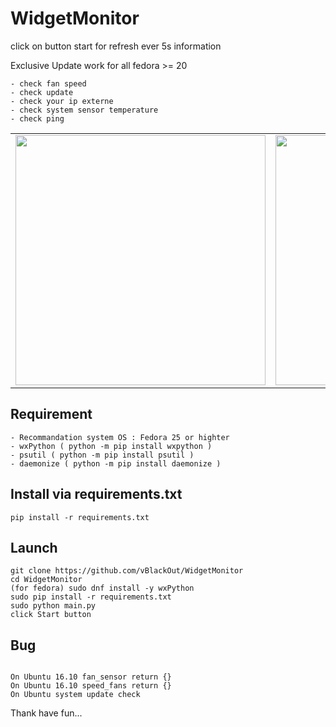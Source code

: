 <p align="center">
<h1>WidgetMonitor</h1>
</p>
  
click on button start for refresh ever 5s information 

Exclusive Update work for all fedora >= 20  

```
- check fan speed
- check update
- check your ip externe
- check system sensor temperature
- check ping
```
<table border="0" style="border:0px;border-collapse: collapse;"><tr><td><a href="url"><img align="center" src="https://www.cuby-hebergs.com/dl/images/github/WidgetMonitor/main3.png" align="left" height="400" width="400" ></a></td><td><a href="url"><img align="center" src="https://www.cuby-hebergs.com/dl/images/github/WidgetMonitor/mains3_update.png" align="left" height="400" width="400" ></a></td></tr></table>



## Requirement  
```
- Recommandation system OS : Fedora 25 or highter
- wxPython ( python -m pip install wxpython )
- psutil ( python -m pip install psutil )
- daemonize ( python -m pip install daemonize )

```
## Install via requirements.txt
```
pip install -r requirements.txt
```

## Launch 
```
git clone https://github.com/vBlackOut/WidgetMonitor
cd WidgetMonitor
(for fedora) sudo dnf install -y wxPython
sudo pip install -r requirements.txt
sudo python main.py
click Start button
```
## Bug
```

On Ubuntu 16.10 fan_sensor return {}
On Ubuntu 16.10 speed_fans return {}
On Ubuntu system update check

```

Thank have fun...

